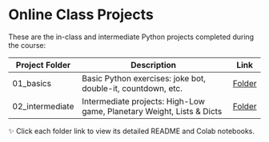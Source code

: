 # Online Class Projects

These are the in-class and intermediate Python projects completed during the course:

| Project Folder | Description                                                  | Link |
|----------------|--------------------------------------------------------------|------|
| 01_basics      | Basic Python exercises: joke bot, double-it, countdown, etc. | [Folder](01_basics/README.md) |
| 02_intermediate| Intermediate projects: High-Low game, Planetary Weight, Lists & Dicts | [Folder](02_intermediate/README.md) |

✨ Click each folder link to view its detailed README and Colab notebooks.